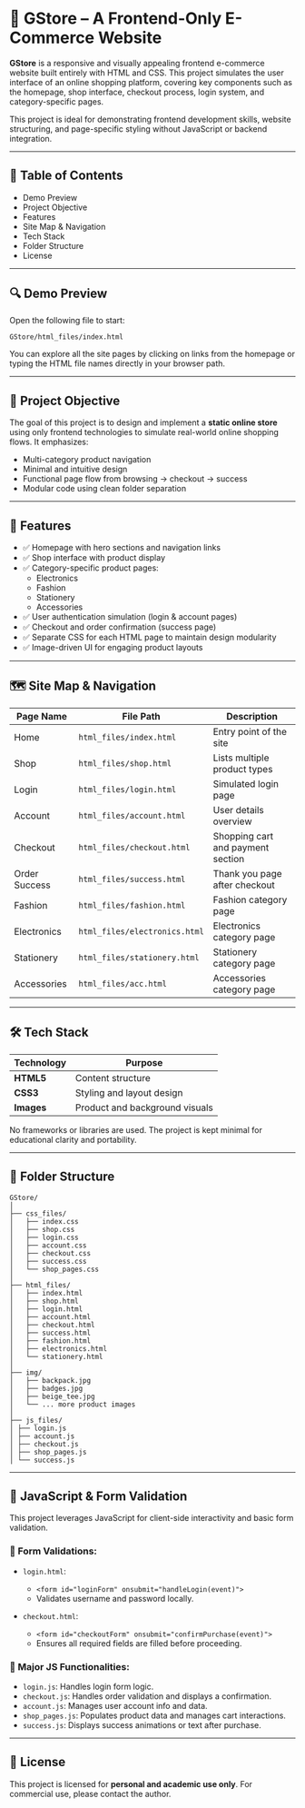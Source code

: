 
# 🛒 GStore – A Frontend-Only E-Commerce Website

**GStore** is a responsive and visually appealing frontend e-commerce website built entirely with HTML and CSS. This project simulates the user interface of an online shopping platform, covering key components such as the homepage, shop interface, checkout process, login system, and category-specific pages.

This project is ideal for demonstrating frontend development skills, website structuring, and page-specific styling without JavaScript or backend integration.

---

## 📌 Table of Contents

-  Demo Preview  
-  Project Objective  
-  Features  
-  Site Map & Navigation  
-  Tech Stack  
-  Folder Structure  
-  License  

---

## 🔍 Demo Preview

Open the following file to start:
```bash
GStore/html_files/index.html
```

You can explore all the site pages by clicking on links from the homepage or typing the HTML file names directly in your browser path.

---

## 🎯 Project Objective

The goal of this project is to design and implement a **static online store** using only frontend technologies to simulate real-world online shopping flows. It emphasizes:

- Multi-category product navigation
- Minimal and intuitive design
- Functional page flow from browsing → checkout → success
- Modular code using clean folder separation

---

## 🚀 Features

- ✅ Homepage with hero sections and navigation links
- ✅ Shop interface with product display
- ✅ Category-specific product pages:
  - Electronics
  - Fashion
  - Stationery
  - Accessories
- ✅ User authentication simulation (login & account pages)
- ✅ Checkout and order confirmation (success page)
- ✅ Separate CSS for each HTML page to maintain design modularity
- ✅ Image-driven UI for engaging product layouts

---

## 🗺️ Site Map & Navigation

| Page Name         | File Path                            | Description                                |
|------------------|--------------------------------------|--------------------------------------------|
| Home             | `html_files/index.html`              | Entry point of the site                    |
| Shop             | `html_files/shop.html`               | Lists multiple product types               |
| Login            | `html_files/login.html`              | Simulated login page                       |
| Account          | `html_files/account.html`            | User details overview                      |
| Checkout         | `html_files/checkout.html`           | Shopping cart and payment section          |
| Order Success    | `html_files/success.html`            | Thank you page after checkout              |
| Fashion          | `html_files/fashion.html`            | Fashion category page                      |
| Electronics      | `html_files/electronics.html`        | Electronics category page                  |
| Stationery       | `html_files/stationery.html`         | Stationery category page                   |
| Accessories      | `html_files/acc.html`                | Accessories category page                  |

---

## 🛠️ Tech Stack

| Technology | Purpose                  |
|------------|--------------------------|
| **HTML5**  | Content structure         |
| **CSS3**   | Styling and layout design |
| **Images** | Product and background visuals |

No frameworks or libraries are used. The project is kept minimal for educational clarity and portability.

---

## 📁 Folder Structure

```
GStore/
│
├── css_files/
│   ├── index.css
│   ├── shop.css
│   ├── login.css
│   ├── account.css
│   ├── checkout.css
│   ├── success.css
│   └── shop_pages.css
│
├── html_files/
│   ├── index.html
│   ├── shop.html
│   ├── login.html
│   ├── account.html
│   ├── checkout.html
│   ├── success.html
│   ├── fashion.html
│   ├── electronics.html
│   └── stationery.html
│
├── img/
│   ├── backpack.jpg
│   ├── badges.jpg
│   ├── beige_tee.jpg
│   └── ... more product images
│
├── js_files/
│ ├── login.js
│ ├── account.js
│ ├── checkout.js
│ ├── shop_pages.js
│ └── success.js
```

---

## 🧠 JavaScript & Form Validation

This project leverages JavaScript for client-side interactivity and basic form validation.

### 🔐 Form Validations:
- `login.html`:  
  - `<form id="loginForm" onsubmit="handleLogin(event)">`  
  - Validates username and password locally.

- `checkout.html`:  
  - `<form id="checkoutForm" onsubmit="confirmPurchase(event)">`  
  - Ensures all required fields are filled before proceeding.

### 🧠 Major JS Functionalities:
- `login.js`: Handles login form logic.
- `checkout.js`: Handles order validation and displays a confirmation.
- `account.js`: Manages user account info and data.
- `shop_pages.js`: Populates product data and manages cart interactions.
- `success.js`: Displays success animations or text after purchase.

---

## 📄 License

This project is licensed for **personal and academic use only**. For commercial use, please contact the author.

